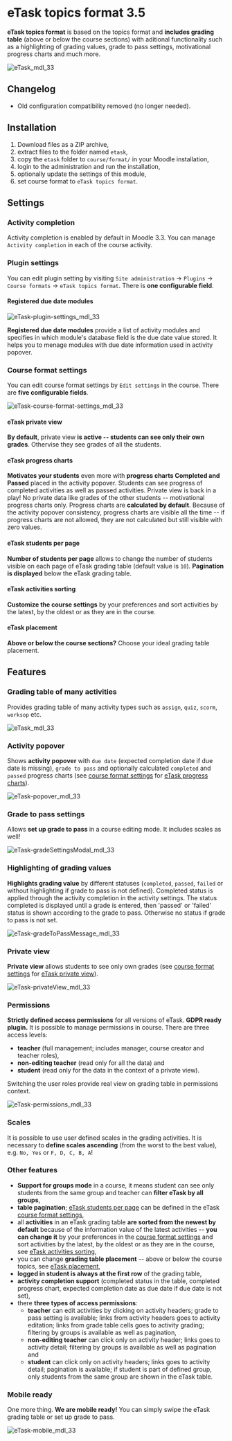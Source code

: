 # eTask topics format 3.5

**eTask topics format** is based on the topics format and **includes grading table** (above or below the course sections) with aditional functionality such as a highlighting of grading values, grade to pass settings, motivational progress charts and much more.

![eTask_mdl_33](https://bitbucket.org/repo/obeE8n/images/3001788952-eTask_mdl_33.png)

## Changelog

- Old configuration compatibility removed (no longer needed).

## Installation

1. Download files as a ZIP archive,
2. extract files to the folder named `etask`,
3. copy the `etask` folder to `course/format/` in your Moodle installation,
4. login to the administration and run the installation,
5. optionally update the settings of this module,
6. set course format to `eTask topics format`.

## Settings

### Activity completion

Activity completion is enabled by default in Moodle 3.3. You can manage `Activity completion` in each of the course activity.

### Plugin settings

You can edit plugin setting by visiting `Site administration` -> `Plugins` -> `Course formats` -> `eTask topics format`. There is **one configurable field**.

#### Registered due date modules

![eTask-plugin-settings_mdl_33](https://bitbucket.org/repo/obeE8n/images/252286885-eTask-pluginSettings_mdl_33.png)

**Registered due date modules** provide a list of activity modules and specifies in which module's database field is the due date value stored. It helps you to menage modules with due date information used in activity popover.

### Course format settings

You can edit course format settings by `Edit settings` in the course. There are **five configurable fields**.

![eTask-course-format-settings_mdl_33](https://bitbucket.org/repo/obeE8n/images/2743431468-eTask-courseFormatSettings_mdl_33.png)

#### eTask private view

**By default**, private view **is active -- students can see only their own grades**. Othervise they see grades of all the students.

#### eTask progress charts 

**Motivates your students** even more with **progress charts Completed and Passed** placed in the activity popover. Students can see progress of completed activities as well as passed activities. Private view is back in a play! No private data like grades of the other students -- motivational progress charts only. Progress charts are **calculated by default**. Because of the activity popover consistency, progress charts are visible all the time -- if progress charts are not allowed, they are not calculated but still visible with zero values.

#### eTask students per page

**Number of students per page** allows to change the number of students visible on each page of eTask grading table (default value is `10`). **Pagination is displayed** below the eTask grading table.

#### eTask activities sorting

**Customize the course settings** by your preferences and sort activities by the latest, by the oldest or as they are in the course.

#### eTask placement

**Above or below the course sections?** Choose your ideal grading table placement.

## Features

### Grading table of many activities

Provides grading table of many activity types such as `assign`, `quiz`, `scorm`, `worksop` etc.

![eTask_mdl_33](https://bitbucket.org/repo/obeE8n/images/3001788952-eTask_mdl_33.png)

### Activity popover

Shows **activity popover** with `due date` (expected completion date if due date is missing), `grade to pass` and optionally calculated `completed` and `passed` progress charts (see [course format settings](#markdown-header-course-format-settings) for [eTask progress charts](#markdown-header-etask-progress-charts)).

![eTask-popover_mdl_33](https://bitbucket.org/repo/obeE8n/images/3289160212-eTask-popover_mdl_33.png)

### Grade to pass settings

Allows **set up grade to pass** in a course editing mode. It includes scales as well!

![eTask-gradeSettingsModal_mdl_33](https://bitbucket.org/repo/obeE8n/images/1984496429-eTask-gradeSettingsModal_mdl_33.png)

### Highlighting of grading values

**Highlights grading value** by different statuses (`completed`, `passed`, `failed` or without highlighting if grade to pass is not defined). Completed status is applied through the activity completion in the activity settings. The status completed is displayed until a grade is entered, then 'passed' or 'failed' status is shown according to the grade to pass. Otherwise no status if grade to pass is not set.

![eTask-gradeToPassMessage_mdl_33](https://bitbucket.org/repo/obeE8n/images/2273389916-eTask-gradeToPassMessage_mdl_33.png)

### Private view

**Private view** allows students to see only own grades (see [course format settings](#markdown-header-course-format-settings) for [eTask private view](#markdown-header-etask-private-view)).

![eTask-privateView_mdl_33](https://bitbucket.org/repo/obeE8n/images/3438527201-eTask-privateView_mdl_33.png)

### Permissions

**Strictly defined access permissions** for all versions of eTask. **GDPR ready plugin.** It is possible to manage permissions in course. There are three access levels:

- **teacher** (full management; includes manager, course creator and teacher roles),
- **non-editing teacher** (read only for all the data) and
- **student** (read only for the data in the context of a private view).

Switching the user roles provide real view on grading table in permissions context.

![eTask-permissions_mdl_33](https://bitbucket.org/repo/obeE8n/images/568563207-eTask-permissions_mdl_33.png)

### Scales

It is possible to use user defined scales in the grading activities. It is necessary to **define scales ascending** (from the worst to the best value), e.g. `No, Yes` or `F, D, C, B, A`!

### Other features

- **Support for groups mode** in a course, it means student can see only students from the same group and teacher can **filter eTask by all groups**,
- **table pagination**; [eTask students per page](#markdown-header-etask-students-per-page) can be defined in the eTask [course format settings](#markdown-header-course-format-settings),
- all **activities** in an eTask grading table **are sorted from the newest by default** because of the information value of the latest activities -- **you can change it** by your preferences in the [course format settings](#markdown-header-course-format-settings) and sort activities by the latest, by the oldest or as they are in the course, see [eTask activities sorting](#markdown-header-etask-activities-sorting),
- you can change **grading table placement** -- above or below the course topics, see [eTask placement](#markdown-header-etask-placement),
- **logged in student is always at the first row** of the grading table,
- **activity completion support** (completed status in the table, completed progress chart, expected completion date as due date if due date is not set),
- there **three types of access permissions**:
    - **teacher** can edit activities by clicking on activity headers; grade to pass setting is available; links from activity headers goes to activity editation; links from grade table cells goes to activity grading; filtering by groups is available as well as pagination,
    - **non-editing teacher** can click only on activity header; links goes to activity detail; filtering by groups is available as well as pagination and
    - **student** can click only on activity headers; links goes to activity detail; pagination is available; if student is part of defined group, only students from the same group are shown in the eTask table.

### Mobile ready

One more thing. **We are mobile ready!** You can simply swipe the eTask grading table or set up grade to pass.

![eTask-mobile_mdl_33](https://bitbucket.org/repo/obeE8n/images/884595084-eTask-mobile_mdl_33.png)

